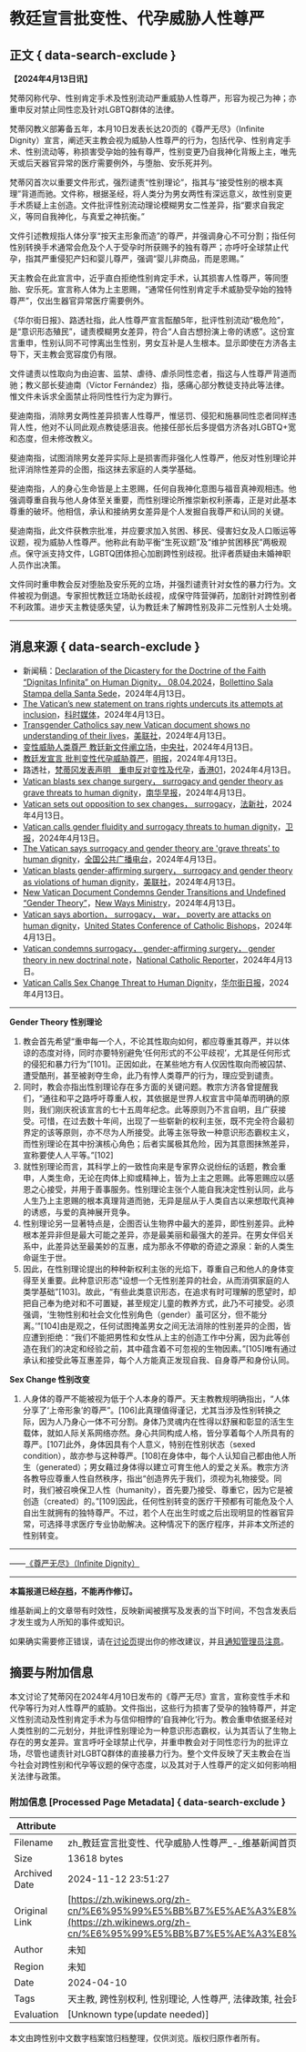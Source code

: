 # 教廷宣言批变性、代孕威胁人性尊严

## 正文 { data-search-exclude }


**【2024年4月13日讯】**

梵蒂冈称代孕、性别肯定手术及性别流动严重威胁人性尊严，形容为视己为神；亦重申反对禁止同性恋及针对LGBTQ群体的法律。

梵蒂冈教义部筹备五年，本月10日发表长达20页的《尊严无尽》（Infinite Dignity）宣言，阐述天主教会视为威胁人性尊严的行为，包括代孕、性别肯定手术、性别流动等，称损害受孕始的独有尊严，性别变更乃自我神化背叛上主，唯先天或后天器官异常的医疗需要例外，与堕胎、安乐死并列。

梵蒂冈首次以重要文件形式，强烈谴责“性别理论”，指其与“接受性别的根本真理”背道而驰。文件称，根据圣经，将人类分为男女两性有深远意义，故性别变更手术质疑上主创造。文件批评性别流动理论模糊男女二性差异，指“要求自我定义，等同自我神化，与真爱之神抗衡。”

文件引述教规指人体分享“按天主形象而造”的尊严，并强调身心不可分割；指任何性别转换手术通常会危及个人于受孕时所获赐予的独有尊严；亦呼吁全球禁止代孕，指其严重侵犯产妇和婴儿尊严，强调“婴儿非商品，而是恩赐。”

天主教会在此宣言中，近乎直白拒绝性别肯定手术，认其损害人性尊严，等同堕胎、安乐死。宣言称人体为上主恩赐，“通常任何性别肯定手术威胁受孕始的独特尊严”，仅出生器官异常医疗需要例外。

《华尔街日报》、路透社指，此人性尊严宣言酝酿5年，批评性别流动“极危险”，是“意识形态殖民”，谴责模糊男女差异，符合“人自古想扮演上帝的诱惑”。这份宣言重申，性别认同不可悖离出生性别，男女互补是人生根本。显示即使在方济各主导下，天主教会宽容度仍有限。

文件谴责以性取向为由迫害、监禁、虐待、虐杀同性恋者，指这与人性尊严背道而驰；教义部长斐迪南（Víctor Fernández）指，感痛心部分教徒支持此等法律。惟文件未诉求全面禁止将同性性行为定为罪行。

斐迪南指，消除男女两性差异损害人性尊严，惟惩罚、侵犯和施暴同性恋者同样违背人性，他对不认同此观点教徒感沮丧。他接任部长后多提倡方济各对LGBTQ+宽和态度，但未修改教义。

斐迪南指，试图消除男女差异实际上是损害而非强化人性尊严，他反对性别理论并批评消除性差异的企图，指这抹去家庭的人类学基础。

斐迪南指，人的身心生命皆是上主恩赐，任何自我神化意图与福音真神观相违。他强调尊重自我与他人身体至关重要，而性别理论所推崇新权利荼毒，正是对此基本尊重的破坏。他相信，承认和接纳男女差异是个人发掘自我尊严和认同的关键。

斐迪南指，此文件获教宗批准，并应要求加入贫困、移民、侵害妇女及人口贩运等议题，视为威胁人性尊严。他称此有助平衡“生死议题”及“维护贫困移民”两极观点。保守派支持文件，LGBTQ团体担心加剧跨性别歧视。批评者质疑由未婚神职人员作出决策。

文件同时重申教会反对堕胎及安乐死的立场，并强烈谴责针对女性的暴力行为。文件被视为倒退。专家担忧教廷立场助长歧视，成保守阵营弹药，加剧针对跨性别者不利政策。进步天主教徒感失望，认为教廷未了解跨性别及非二元性别人士处境。

---

## 消息来源 { data-search-exclude }

- 新闻稿：[Declaration of the Dicastery for the Doctrine of the Faith “Dignitas Infinita” on Human Dignity， 08.04.2024](https://press.vatican.va/content/salastampa/en/bollettino/pubblico/2024/04/08/240408c.html)，[Bollettino Sala Stampa della Santa Sede](https://zh.wikipedia.org/wiki/Bollettino_Sala_Stampa_della_Santa_Sede "w:Bollettino Sala Stampa della Santa Sede")，2024年4月13日。
- [The Vatican’s new statement on trans rights undercuts its attempts at inclusion](https://www.vox.com/24126650/vatican-dignity-trans-rights-gender-affirming-surgeries)，[科时媒体](https://zh.wikipedia.org/wiki/%E7%A7%91%E6%99%82%E5%AA%92%E9%AB%94 "w:科时媒体")，2024年4月13日。
- [Transgender Catholics say new Vatican document shows no understanding of their lives](https://apnews.com/article/religion-catholic-lgbtq-transgender-gender-theory-e36e68a6bfabb33729d0d3f53230bafe)，[美联社](https://zh.wikipedia.org/wiki/%E7%BE%8E%E8%81%AF%E7%A4%BE "w:美联社")，2024年4月13日。
- [变性威胁人类尊严 教廷新文件阐立场](https://www.cna.com.tw/news/aopl/202404090199.aspx)，[中央社](https://zh.wikipedia.org/wiki/%E4%B8%AD%E5%A4%AE%E7%A4%BE "w:中央社")，2024年4月13日。
- [教廷发宣言 批判变性代孕威胁尊严](https://news.mingpao.com/pns/%E5%9C%8B%E9%9A%9B/article/20240410/s00014/1712680970459/%E6%95%99%E5%BB%B7%E7%99%BC%E5%AE%A3%E8%A8%80-%E6%89%B9%E5%88%A4%E8%AE%8A%E6%80%A7%E4%BB%A3%E5%AD%95%E5%A8%81%E8%84%85%E5%B0%8A%E5%9A%B4)，[明报](https://zh.wikipedia.org/wiki/%E6%98%8E%E5%A0%B1 "w:明报")，2024年4月13日。
- 路透社，[梵蒂冈发表声明　重申反对变性及代孕](https://www.hk01.com/%E5%8D%B3%E6%99%82%E5%9C%8B%E9%9A%9B/1008476/%E6%A2%B5%E8%92%82%E5%B2%A1%E7%99%BC%E8%A1%A8%E8%81%B2%E6%98%8E-%E9%87%8D%E7%94%B3%E5%8F%8D%E5%B0%8D%E8%AE%8A%E6%80%A7%E5%8F%8A%E4%BB%A3%E5%AD%95)，[香港01](https://zh.wikipedia.org/wiki/%E9%A6%99%E6%B8%AF01 "w:香港01")，2024年4月13日。
- [Vatican blasts sex change surgery， surrogacy and gender theory as grave threats to human dignity](https://www.scmp.com/news/world/europe/article/3258258/vatican-blasts-sex-change-surgery-surrogacy-and-gender-theory-grave-threats-human-dignity)，[南华早报](https://zh.wikipedia.org/wiki/%E5%8D%97%E8%8F%AF%E6%97%A9%E5%A0%B1 "w:南华早报")，2024年4月13日。
- [Vatican sets out opposition to sex changes， surrogacy](https://news.rthk.hk/rthk/en/component/k2/1748007-20240408.htm)，[法新社](https://zh.wikipedia.org/wiki/%E6%B3%95%E6%96%B0%E7%A4%BE "w:法新社")，2024年4月13日。
- [Vatican calls gender fluidity and surrogacy threats to human dignity](https://www.theguardian.com/world/2024/apr/08/vatican-infinite-dignity-declaration-gender-fluidity-surrogacy)，[卫报](https://zh.wikipedia.org/wiki/%E8%A1%9B%E5%A0%B1 "w:卫报")，2024年4月13日。
- [The Vatican says surrogacy and gender theory are 'grave threats' to human dignity](https://www.npr.org/2024/04/08/1243374931/vatican-sex-change-surrogacy-gender-theory-grave-threats-abortion)，[全国公共广播电台](https://zh.wikipedia.org/wiki/%E5%85%A8%E5%9C%8B%E5%85%AC%E5%85%B1%E5%BB%A3%E6%92%AD%E9%9B%BB%E5%8F%B0 "w:全国公共广播电台")，2024年4月13日。
- [Vatican blasts gender-affirming surgery， surrogacy and gender theory as violations of human dignity](https://apnews.com/article/vatican-gender-surrogacy-abortion-pope-3f84d8eb97f045b0cfb0ec1efa4e614e)，[美联社](https://zh.wikipedia.org/wiki/%E7%BE%8E%E8%81%AF%E7%A4%BE "w:美联社")，2024年4月13日。
- [New Vatican Document Condemns Gender Transitions and Undefined “Gender Theory”](https://www.newwaysministry.org/2024/04/09/new-vatican-document-condemns-gender-transitions-and-undefined-gender-theory/)，[New Ways Ministry](https://zh.wikipedia.org/wiki/New_Ways_Ministry "w:New Ways Ministry")，2024年4月13日。
- [Vatican says abortion， surrogacy， war， poverty are attacks on human dignity](https://www.usccb.org/news/2024/vatican-says-abortion-surrogacy-war-poverty-are-attacks-human-dignity)，[United States Conference of Catholic Bishops](https://zh.wikipedia.org/wiki/United_States_Conference_of_Catholic_Bishops "w:United States Conference of Catholic Bishops")，2024年4月13日。
- [Vatican condemns surrogacy， gender-affirming surgery， gender theory in new doctrinal note](https://www.ncronline.org/vatican/vatican-news/vatican-human-dignity-document-condemns-sex-change-gender-theory-and-surrogacy)，[National Catholic Reporter](https://zh.wikipedia.org/wiki/National_Catholic_Reporter "w:National Catholic Reporter")，2024年4月13日。
- [Vatican Calls Sex Change Threat to Human Dignity](https://www.wsj.com/world/vatican-rejects-sex-change-as-harmful-to-human-dignity-48a90ecb)，[华尔街日报](https://zh.wikipedia.org/wiki/%E8%8F%AF%E7%88%BE%E8%A1%97%E6%97%A5%E5%A0%B1 "w:华尔街日报")，2024年4月13日。

---

**Gender Theory 性别理论**

1. 教会首先希望“重申每一个人，不论其性取向如何，都应尊重其尊严，并以体谅的态度对待，同时亦要特别避免‘任何形式的不公平歧视’，尤其是任何形式的侵犯和暴力行为”\[101\]。正因如此，在某些地方有人仅因性取向而被囚禁、遭受酷刑，甚至被剥夺生命，此乃有悖人类尊严的行为，理应受到谴责。
2. 同时，教会亦指出性别理论存在多方面的关键问题。教宗方济各曾提醒我们，“通往和平之路呼吁尊重人权，其依据是世界人权宣言中简单而明确的原则，我们刚庆祝该宣言的七十五周年纪念。此等原则乃不言自明，且广获接受。可惜，在过去数十年间，出现了一些崭新的权利主张，既不完全符合最初界定的该等原则，亦不尽为人所接受。此等主张导致一种意识形态霸权主义，而性别理论在其中扮演核心角色；后者实属极其危险，因为其意图抹煞差异，宣称要使人人平等。”\[102\]
3. 就性别理论而言，其科学上的一致性向来是专家界众说纷纭的话题，教会重申，人类生命，无论在肉体上抑或精神上，皆为上主之恩赐。此等恩赐应以感恩之心接受，并用于善事服务。性别理论主张个人能自我决定性别认同，此与人生乃上主恩赐的根本真理背道而驰，无异是屈从于人类自古以来想取代真神的诱惑，与爱的真神展开竞争。
4. 性别理论另一显著特点是，企图否认生物界中最大的差异，即性别差异。此种根本差异非但是最大可能之差异，亦是最美丽和最强大的差异。在男女伴侣关系中，此差异达至最美妙的互惠，成为那永不停歇的奇迹之源泉：新的人类生命诞生于世。
5. 因此，在性别理论提出的种种新权利主张的光焰下，尊重自己和他人的身体变得至关重要。此种意识形态“设想一个无性别差异的社会，从而消弭家庭的人类学基础”\[103\]。故此，“有些此类意识形态，在追求有时可理解的愿望时，却把自己奉为绝对和不可置疑，甚至规定儿童的教养方式，此乃不可接受。必须强调，‘生物性别和社会文化性别角色（gender）虽可区分，但不能分离。’”\[104\]由是观之，任何试图掩盖男女之间无法消除的性别差异的企图，皆应遭到拒绝：“我们不能把男性和女性从上主的创造工作中分离，因为此等创造在我们的决定和经验之前，其中蕴含着不可忽视的生物因素。”\[105\]唯有通过承认和接受此等互惠差异，每个人方能真正发现自我、自身尊严和身份认同。

**Sex Change 性别改变**

1. 人身体的尊严不能被视为低于个人本身的尊严。天主教教规明确指出，“人体分享了‘上帝形象’的尊严”。\[106\]此真理值得谨记，尤其当涉及性别转换之际，因为人乃身心一体不可分割。身体乃灵魂内在性得以舒展和彰显的活生生载体，就如人际关系网络亦然。身心共同构成人格，皆分享着每个人所具有的尊严。\[107\]此外，身体因具有个人意义，特别在性别状态（sexed condition），故亦参与这种尊严。\[108\]在身体中，每个人认知自己都由他人所生（generated）；男女藉过身体得以建立可育生他人的爱之关系。教宗方济各教导应尊重人性自然秩序，指出“创造界先于我们，须视为礼物接受。同时，我们被召唤保卫人性（humanity），首先要乃接受、尊重它，因为它是被创造（created）的。”\[109\]因此，任何性别转变的医疗干预都有可能危及个人自出生就拥有的独特尊严。不过，若个人在出生时或之后出现明显的性器官异常，可选择寻求医疗专业协助解决。这种情况下的医疗程序，并非本文所述的性别转变。

---

——[《尊严无尽》（Infinite Dignity）](https://press.vatican.va/content/salastampa/en/bollettino/pubblico/2024/04/08/240408c.html)

--- 

**本篇报道已经[存档](/wiki/Wikinews:%E5%AD%98%E6%AA%94%E5%B8%B8%E8%A6%8F "Wikinews:存档常规")，不能再作修订。**

维基新闻上的文章带有时效性，反映新闻被撰写及发表的当下时间，不包含发表后才发生或为人所知的事件或知识。

如果确实需要修正错误，请在[讨论页](/w/index.php?title=Talk:%E6%95%99%E5%BB%B7%E5%AE%A3%E8%A8%80%E6%89%B9%E8%AE%8A%E6%80%A7%E3%80%81%E4%BB%A3%E5%AD%95%E5%A8%81%E8%84%85%E4%BA%BA%E6%80%A7%E5%B0%8A%E5%9A%B4&action=edit&redlink=1 "Talk:教廷宣言批变性、代孕威胁人性尊严（页面不存在）")提出你的修改建议，并且[通知管理员注意](/wiki/Wikinews:%E7%AE%A1%E7%90%86%E5%91%98%E9%80%9A%E5%91%8A%E6%9D%BF/%E6%96%B0%E8%81%9E%E9%A0%81%E9%9D%A2#修改已保護頁面 "Wikinews:管理员通告板/新闻页面")。

## 摘要与附加信息

<!-- tcd_abstract -->
本文讨论了梵蒂冈在2024年4月10日发布的《尊严无尽》宣言，宣称变性手术和代孕等行为对人性尊严的威胁。文件指出，这些行为损害了受孕的独特尊严，并定义性别流动及性别肯定手术为与信仰相悖的‘自我神化’行为。教会重申依据圣经对人类性别的二元划分，并批评性别理论为一种意识形态霸权，认为其否认了生物上存在的男女差异。宣言呼吁全球禁止代孕，并重申教会对于同性恋行为的批评立场，尽管也谴责针对LGBTQ群体的直接暴力行为。整个文件反映了天主教会在当今社会对跨性别和代孕等议题的保守态度，以及其对于人性尊严的定义如何影响相关法律与政策。
<!-- tcd_abstract_end -->

### 附加信息 [Processed Page Metadata] { data-search-exclude }

| Attribute       | Value                                  |
|-----------------|----------------------------------------|
| Filename        | zh_教廷宣言批变性、代孕威胁人性尊严_-_维基新闻首页-_Wikinews.md                             |
| Size            | 13618 bytes                           |
| Archived Date   | 2024-11-12 23:51:27                             |
| Original Link   | [https://zh.wikinews.org/zh-cn/%E6%95%99%E5%BB%B7%E5%AE%A3%E8%A8%80%E6%89%B9%E8%AE%8A%E6%80%A7%E3%80%81%E4%BB%A3%E5%AD%95%E5%A8%81%E8%84%85%E4%BA%BA%E6%80%A7%E5%B0%8A%E5%9A%B4](https://zh.wikinews.org/zh-cn/%E6%95%99%E5%BB%B7%E5%AE%A3%E8%A8%80%E6%89%B9%E8%AE%8A%E6%80%A7%E3%80%81%E4%BB%A3%E5%AD%95%E5%A8%81%E8%84%85%E4%BA%BA%E6%80%A7%E5%B0%8A%E5%9A%B4)                       |
| Author          | 未知                               |
| Region          | 未知                               |
| Date            | 2024-04-10                                 |
| Tags            | 天主教, 跨性别权利, 性别理论, 人性尊严, 法律政策, 社会环境, 代孕, 性别肯定手术                                 |
| Evaluation            | [Unknown type(update needed)]                                 |
<!-- tcd_table_end -->

本文由跨性别中文数字档案馆归档整理，仅供浏览。版权归原作者所有。
